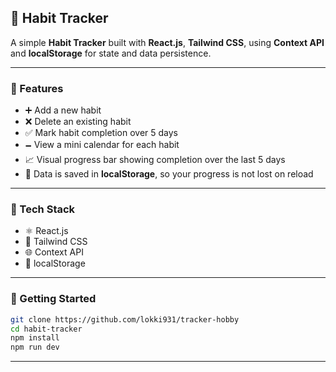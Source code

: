 ## 📝 Habit Tracker

A simple **Habit Tracker** built with **React.js**, **Tailwind CSS**, using **Context API** and **localStorage** for state and data persistence.

---

### 🔧 Features

- ➕ Add a new habit
- ❌ Delete an existing habit
- ✅ Mark habit completion over 5 days
- 🗕 View a mini calendar for each habit
- 📈 Visual progress bar showing completion over the last 5 days
- 💾 Data is saved in **localStorage**, so your progress is not lost on reload

---

### 💠 Tech Stack

- ⚛️ React.js
- 🎨 Tailwind CSS
- 🌐 Context API
- 📍 localStorage

---

### 🚀 Getting Started

```bash
git clone https://github.com/lokki931/tracker-hobby
cd habit-tracker
npm install
npm run dev
```

---
